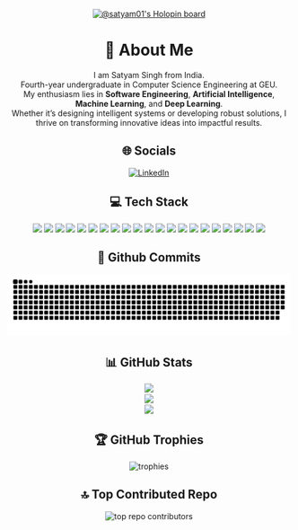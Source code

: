 <!-- Holopins badge centered -->
<p align="center">
  <a href="https://holopin.io/@satyam01">
    <img src="https://holopin.me/satyam01" alt="@satyam01's Holopin board">
  </a>
</p>

<h1 align="center">💫 About Me</h1>
<p align="center">
  I am Satyam Singh from India.<br>
  Fourth-year undergraduate in Computer Science Engineering at GEU.<br>
  My enthusiasm lies in <b>Software Engineering</b>, <b>Artificial Intelligence</b>, <b>Machine Learning</b>, and <b>Deep Learning</b>.<br>
  Whether it’s designing intelligent systems or developing robust solutions, I thrive on transforming innovative ideas into impactful results.
</p>

<h2 align="center">🌐 Socials</h2>
<p align="center">
  <a href="https://linkedin.com/in/satyam-singh-284801201">
    <img src="https://img.shields.io/badge/LinkedIn-%230077B5.svg?logo=linkedin&logoColor=white" alt="LinkedIn">
  </a>
</p>

<h2 align="center">💻 Tech Stack</h2>
<p align="center">
  <!-- Badges can be broken into several lines for readability -->
  <img src="https://img.shields.io/badge/c-%2300599C.svg?style=for-the-badge&logo=c&logoColor=white" />
  <img src="https://img.shields.io/badge/c++-%2300599C.svg?style=for-the-badge&logo=c%2B%2B&logoColor=white" />
  <img src="https://img.shields.io/badge/css3-%231572B6.svg?style=for-the-badge&logo=css3&logoColor=white" />
  <img src="https://img.shields.io/badge/javascript-%23323330.svg?style=for-the-badge&logo=javascript&logoColor=%23F7DF1E" />
  <img src="https://img.shields.io/badge/java-%23ED8B00.svg?style=for-the-badge&logo=openjdk&logoColor=white" />
  <img src="https://img.shields.io/badge/html5-%23E34F26.svg?style=for-the-badge&logo=html5&logoColor=white" />
  <img src="https://img.shields.io/badge/latex-%23008080.svg?style=for-the-badge&logo=latex&logoColor=white" />
  <img src="https://img.shields.io/badge/php-%23777BB4.svg?style=for-the-badge&logo=php&logoColor=white" />
  <img src="https://img.shields.io/badge/r-%23276DC3.svg?style=for-the-badge&logo=r&logoColor=white" />
  <img src="https://img.shields.io/badge/python-3670A0?style=for-the-badge&logo=python&logoColor=ffdd54" />
  <img src="https://img.shields.io/badge/GoogleCloud-%234285F4.svg?style=for-the-badge&logo=google-cloud&logoColor=white" />
  <img src="https://img.shields.io/badge/Anaconda-%2344A833.svg?style=for-the-badge&logo=anaconda&logoColor=white" />
  <img src="https://img.shields.io/badge/express.js-%23404d59.svg?style=for-the-badge&logo=express&logoColor=%2361DAFB" />
  <img src="https://img.shields.io/badge/FastAPI-005571?style=for-the-badge&logo=fastapi" />
  <img src="https://img.shields.io/badge/opencv-%23white.svg?style=for-the-badge&logo=opencv&logoColor=white" />
  <img src="https://img.shields.io/badge/Keras-%23D00000.svg?style=for-the-badge&logo=Keras&logoColor=white" />
  <img src="https://img.shields.io/badge/TensorFlow-%23FF6F00.svg?style=for-the-badge&logo=TensorFlow&logoColor=white" />
  <img src="https://img.shields.io/badge/PyTorch-%23EE4C2C.svg?style=for-the-badge&logo=PyTorch&logoColor=white" />
  <img src="https://img.shields.io/badge/scikit--learn-%23F7931E.svg?style=for-the-badge&logo=scikit-learn&logoColor=white" />
  <img src="https://img.shields.io/badge/git-%23F05033.svg?style=for-the-badge&logo=git&logoColor=white" />
  <img src="https://img.shields.io/badge/github-%23121011.svg?style=for-the-badge&logo=github&logoColor=white" />
  <!-- You can add more badges as desired -->
</p>

<h2 align="center">🚀 Github Commits</h2>
<p align="center">
  <img src="https://github.com/Satyam-Singh-01/Satyam-Singh-01/blob/output/github-snake-dark.svg" alt="snake gif">
</p>

<h2 align="center">📊 GitHub Stats</h2>
<p align="center">
  <img src="https://github-readme-stats.vercel.app/api?username=Satyam-Singh-01&theme=dark&hide_border=false&include_all_commits=false&count_private=true" /><br>
  <img src="https://nirzak-streak-stats.vercel.app/?user=Satyam-Singh-01&theme=dark&hide_border=false" /><br>
  <img src="https://github-readme-stats.vercel.app/api/top-langs/?username=Satyam-Singh-01&theme=dark&hide_border=false&include_all_commits=false&count_private=false&layout=compact" />
</p>

<h2 align="center">🏆 GitHub Trophies</h2>
<p align="center">
  <img src="https://github-profile-trophy.vercel.app/?username=Satyam-Singh-01&theme=radical&no-frame=false&no-bg=false&margin-w=4" alt="trophies">
</p>

<h2 align="center">🔝 Top Contributed Repo</h2>
<p align="center">
  <img src="https://github-contributor-stats.vercel.app/api?username=Satyam-Singh-01&limit=5&theme=dark&combine_all_yearly_contributions=true" alt="top repo contributors">
</p>


